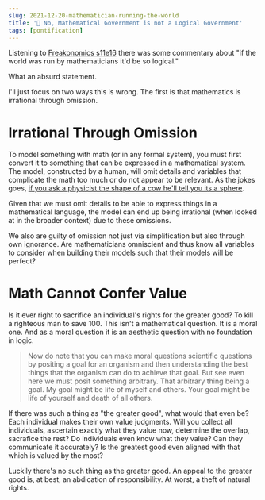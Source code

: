 ```yaml
---
slug: 2021-12-20-mathematician-running-the-world
title: '🧮 No, Mathematical Government is not a Logical Government'
tags: [pontification]
---
```


Listening to [Freakonomics s11e16](https://freakonomics.com/podcast/season-11-episode-16/) there was some commentary about "if the world was run by mathematicians it'd be so logical."

What an absurd statement.

I'll just focus on two ways this is wrong. The first is that mathematics is irrational through omission.

# Irrational Through Omission

To model something with math (or in any formal system), you must first convert it to something that can be expressed in a mathematical system. The model, constructed by a human, will omit details and variables that complicate the math too much or do not appear to be relevant. As the jokes goes, [if you ask a physicist the shape of a cow he'll tell you its a sphere](https://en.wikipedia.org/wiki/Spherical_cow).

Given that we must omit details to be able to express things in a mathematical language, the model can end up being irrational (when looked at in the broader context) due to these omissions.

We also are guilty of omission not just via simplification but also through own ignorance. Are mathematicians omniscient and thus know all variables to consider when building their models such that their models will be perfect?

# Math Cannot Confer Value

Is it ever right to sacrifice an individual's rights for the greater good? To kill a righteous man to save 100. This isn't a mathematical question. It is a moral one. And as a moral question it is an aesthetic question with no foundation in logic.

> Now do note that you can make moral questions scientific questions by positing a goal for an organism and then understanding the best things that the organism can do to achieve that goal. But see even here we must posit something arbitrary. That arbitrary thing being a goal. My goal might be life of myself and others. Your goal might be life of yourself and death of all others.

If there was such a thing as "the greater good", what would that even be? Each individual makes their own value judgments. Will you collect all individuals, ascertain exactly what they value now, determine the overlap, sacrafice the rest? Do individuals even know what they value? Can they communicate it accurately? Is the greatest good even aligned with that which is valued by the most?

Luckily there's no such thing as the greater good. An appeal to the greater good is, at best, an abdication of responsibility. At worst, a theft of natural rights.
